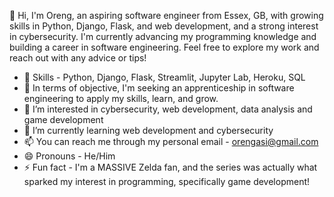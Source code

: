 👋 Hi, I'm Oreng, an aspiring software engineer from Essex, GB, with growing skills in Python, Django, Flask, and web development, and a strong interest in cybersecurity. I'm currently advancing my programming knowledge and building a career in software engineering. Feel free to explore my work and reach out with any advice or tips!
- 🔧 Skills - Python, Django, Flask, Streamlit, Jupyter Lab, Heroku, SQL
- 🎯 In terms of objective, I'm seeking an apprenticeship in software engineering to apply my skills, learn, and grow.
- 👀 I’m interested in cybersecurity, web development, data analysis and game development
- 🌱 I’m currently learning web development and cybersecurity
- 📫 You can reach me through my personal email - orengasi@gmail.com
- 😄 Pronouns - He/Him
- ⚡ Fun fact - I'm a MASSIVE Zelda fan, and the series was actually what sparked my interest in programming, specifically game development!

<!---
renganomics/renganomics is a ✨ special ✨ repository because its `README.md` (this file) appears on your GitHub profile.
You can click the Preview link to take a look at your changes.
--->
